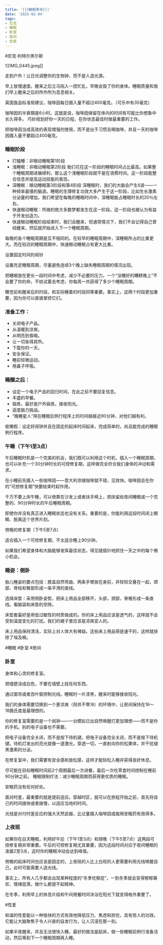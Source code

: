 ```yaml
---
title: '[[《睡眠革命》]]'
date: '2025-02-04'
tags:
- 尼克
- 睡眠
- 卧室
- 房间
- 性爱
---
```

#尼克·利特尔黑尔斯

![[IMG_0445.jpeg]]


走到户外！让日光调整你的生物钟，而不是人造光源。 

早上放慢速度。醒来之后立马陷入一团忙乱，早晚会毁了你的身体。睡眠质量和我们早上醒来之后的所作所为息息相关。

英国食品标准局建议，咖啡因每日摄入量不超过400毫克。（可乐中有35毫克）

咖啡因的半衰期是6小时。这就是说，咖啡因保留在体内的时间有可能比你想象中长久得多。
巧妙规划好你一天的日程，在你状态最佳时做最重要的工作。

把咖啡因当成高效的表现增强剂使用，而不是出于习惯去喝咖啡，并且一天的咖啡因摄入量不要超过400毫克。


### 睡眠阶段
- 打瞌睡：非眼动睡眠第1阶段
- 浅睡眠：非眼动睡眠第2阶段 我们花在这一阶段的睡眠时间占比最高。如果整个睡眠周期进展顺利，那么这个浅睡眠阶段就不是在浪费时间。这一阶段能整合信息并提高运动技能的表现。
- 深睡眠：眼动睡眠第3阶段和第4阶段 深睡眠时，我们的大脑会产生δ波——一种频率最慢的脑波。睡眠的生理修复功效大多产生于这一阶段，比如生长激素分泌量的增加。我们希望在每晚的睡眠时间中，深睡眠能占睡眠时长的20％左右。
- 快速眼动睡眠：所做的绝大多数梦都发生在这一阶段。这一阶段也被认为有益于开发创造力。
 - 快速眼动睡眠阶段结束时，我们会醒来，但通常情况下，我们不会记得自己曾经醒来，然后就开始进入下一个睡眠周期。

每晚的各个睡眠周期是互不相同的。在较早的睡眠周期中，深睡眠所占的比重更大。而在较迟的睡眠周期中，快速眼动睡眠占有更大比重。


设置固定时间的闹铃

设置充足睡眠周期，尽量避免连续3个晚上缺失睡眠周期的情况出现。

把睡眠放在更长一段时间中考虑，减少不必要的压力。一个“没睡好的糟糕晚上”不会要了你的命，不妨试着去考虑，你每周一共获得了多少个睡眠周期。


睡觉前和醒来后的时段，和实际睡着的时段同等重要。事实上，这两个时段更加重要，因为你可以直接掌控它们。

### 准备工作：
- 关闭电子产品。
- 从温暖到凉爽。
- 从明亮到昏暗。
- 让一切各得其所。
- 下载你的一天。
- 安全保证。
- 睡前轻微运动。
- 用鼻子呼吸。

### 睡醒之后：
- 设定一个电子产品的回归时间，在此之前不要回复信息。
- 丰盛的早餐。
- 锻炼，最好是户外锻炼，接收阳光。
- 适度脑力挑战。
- “晚睡星人”用在睡眠后例行程序上的时间越接近90分钟，对他们越有利。

偷懒假：设定好闹钟并且在固定的起床时间起床，完成简单的，尚且能完成的睡眠例行程序。

### 午睡（下午1至3点）
午后睡眠时机是一个完美的机会，我们既可以利用这个时机，插入一个睡眠周期，也可以补充一个30分钟时长的可控修复期，这样做完全符合我们身体的冲动和需求。

在小睡前先摄入一些咖啡因——意大利浓缩咖啡就不错，见效快。咖啡因会在你的“可控修复期”快要结束时起作用。

千万不要上床午睡，可以倚靠在沙发上或者扶手椅上，把床留给夜间睡眠或一个完整的、90分钟时长的午后睡眠周期。

即使你并没有真正进入睡眠状态也没有关系。重要的是，你能利用这段时间闭上眼睛、脱离这个世界片刻。

傍晚的修复期（下午5至7点）

适合插入一个可控修复期，不太适合睡上90分钟。

如果我们希望身体和大脑能够发挥最佳状态，得见缝插针地抓住一天之中的每个微小机会。


### 睡姿：侧卧
胎儿睡姿的要点包括：膝盖自然弯曲、两条手臂放在身前，并轻轻交叠在一起，颈部、脊柱和臀部形成一条平滑的直线。

选择床垫：采用侧卧姿势，把床上用品全部移开，头部，颈部，脊椎形成一条直线。看脑袋和床垫的空隙。

床垫套最好是用低过敏性的材质做成的。你的床上用品应该是透气的，这样就不会受到温度变化的打扰。我们的被子里应该是凉爽宜人的。

床上用品保持清洁，实际上对人体大有裨益。这些床上用品得是速干的，这样就排除了埃及棉。

#睡眠 #卧室 #房间 
### 卧室
身体和心灵的修复室。

把墙壁涂成白色，不要在墙壁上挂任何东西。

通过窗帘或者百叶窗控制光线。睡眠时一片漆黑，醒来时能够接收阳光。

我们的身体需要切换到一个更凉爽（但并不寒冷）的环境中，让房间保持在16～18摄氏度是最理想的。

你的修复室需要的是一个闹钟——一台模拟日出自然唤醒灯更加理想——而不是你的手机。别的电子设备也不需要。

把电子设备完全关闭，而不是按下待机键。把电子设备完全关闭，而不是按下待机键。待机灯发出的亮光就像一道激光，穿透一切，一直射向你的松果体，并干扰褪黑激素的分泌。

在修复室中，我们需要有安全感和放松感，这样才能轻松入睡并获得良好休息。

尽可能在目标睡眠时间前2个周期最后一次进餐，最后一次吃零食时间控制在睡前90分钟之前。
睡眠限制疗法：减少睡眠周期而获得更优质的睡眠。


安眠药没有任何好处。

面对时差，最重要的就是提前适应。穿越时区，就可以在旅程开始之前，首先将自己的时间拨快或者拨慢，以适应当地的时间。

光线是对付时差反应的强大天然武器，比过量摄入咖啡因或服用安眠药有效得多。

### 上夜班
如果你在白天睡眠，利用好午后（下午1至3点）和傍晚（下午5至7点）这两段可控修复期非常重要。午后的可控修复期尤其重要，因为这段时间对应于夜间睡眠的凌晨2至3点，这时你的睡眠冲动会达到峰值。

傍晚的起床时间也应该是固定的，上夜班的人比上白班的人更需要利用光线唤醒自己。此时可能需要人造光线。

事实上，所有人几乎都会出现某种程度的“冬季忧郁症”，一到冬季就会变得郁郁寡欢、情绪低落，做什么都提不起精神。

在冬季，利用早上的休息片段和午间用餐时间沐浴在阳光下就变得格外重要了。

#性爱

和谐的性爱能以一种愉快的方式有效地降低压力、焦虑和担忧，具有惊人的功效。它能让大脑聚焦于令人兴奋的自发行为，让人沉浸在那一刻。

如果半夜醒来，并且无法很快入睡，最好的做法是起床，做一些睡眠前例行准备活动，然后等到下一个睡眠周期再入睡。
